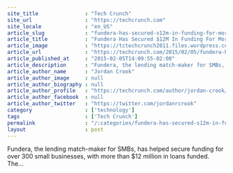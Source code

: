```yaml
---
site_title               : "Tech Crunch"
site_url                 : "https://techcrunch.com"
site_locale              : "en_US"
article_slug             : "fundera-has-secured-s12m-in-funding-for-more-than-300-small-businesses"
article_title            : "Fundera Has Secured $12M In Funding For More Than 300 Small Businesses"
article_image            : "https://tctechcrunch2011.files.wordpress.com/2015/02/screenshot-2015-02-05-14-08-12.png?w=764&h=400&crop=1"
article_url              : "https://techcrunch.com/2015/02/05/fundera-has-secured-12m-in-funding-for-more-than-300-small-businesses/"
article_published_at     : "2015-02-05T14:09:55-02:00"
article_description      : "Fundera, the lending match-maker for SMBs, has helped secure funding for over 300 small businesses, with more than $12 million in loans funded. The..."
article_author_name      : "Jordan Crook"
article_author_image     : null
article_author_biography : null
article_author_profile   : "https://techcrunch.com/author/jordan-crook/"
article_author_facebook  : null
article_author_twitter   : "https://twitter.com/jordanrcrook"
category                 : ['technology']
tags                     : ['Tech Crunch']
permalink                : "/:categories/fundera-has-secured-s12m-in-funding-for-more-than-300-small-businesses/"
layout                   : post
---
```


Fundera, the lending match-maker for SMBs, has helped secure funding for over 300 small businesses, with more than $12 million in loans funded. The...

